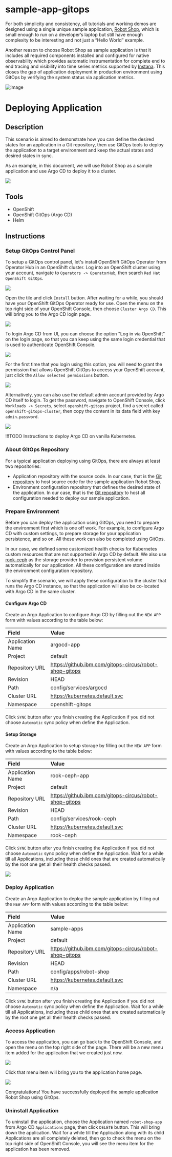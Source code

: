 # sample-app-gitops

For both simplicity and consistency, all tutorials and working demos are designed using a single unique sample application, [Robot Shop](https://github.com/instana/robot-shop), which is small enough to run on a developer’s laptop but still have enough complexity to be interesting and not just a “Hello World” example.

Another reason to choose Robot Shop as sample application is that it includes all required components installed and configured for native observability which provides automatic instrumentation for complete end to end tracing and visibility into time series metrics supported by [Instana](https://www.instana.com/). This closes the gap of application deployment in production environment using GitOps by verifying the system status via application metrics.

![image](https://www.instana.com/media/shop-front-1024x622.png)

# Deploying Application

## Description

This scenario is aimed to demonstrate how you can define the desired states for an application in a Git repository, then use GitOps tools to deploy the application to a target environment and keep the actual states and desired states in sync.

As an example, in this document, we will use Robot Shop as a sample application and use Argo CD to deploy it to a cluster.

![](images/architecture.png)

## Tools

* OpenShift
* OpenShift GitOps (Argo CD)
* Helm

## Instructions

### Setup GitOps Control Panel

To setup a GitOps control panel, let's install OpenShift GitOps Operator from Operator Hub in an OpenShift cluster. Log into an OpenShift cluster using your account, navigate to `Operators -> OperatorHub`, then search `Red Hat OpenShift GitOps`.

![](images/install-gitops-operator.png)

Open the tile and click `Install` button. After waiting for a while, you should have your OpenShift GitOps Operator ready for use. Open the menu on the top right side of your OpenShift Console, then choose `Cluster Argo CD`. This will bring you to the Argo CD login page.

![](images/goto-argo-cd.png) 

To login Argo CD from UI, you can choose the option "Log in via OpenShift" on the login page, so that you can keep using the same login credential that is used to authenticate OpenShift Console.

![](images/login-argo-cd.png)

For the first time that you login using this option, you will need to grant the permission that allows OpenShift GitOps to access your OpenShift account, just click the `Allow selected permissions` button.

![](images/grant-permission.png)

Alternatively, you can also use the default admin account provided by Argo CD itself to login. To get the password, navigate to OpenShift Console, click `Workloads -> Secrets`, select `openshift-gitops` project, find a secret called `openshift-gitops-cluster`, then copy the content in its data field with key `admin.password`.

![](images/argo-cd-password.png)

!!!TODO
    Instructions to deploy Argo CD on vanilla Kubernetes.

### About GitOps Repository

For a typical application deploying using GitOps, there are always at least two repositories:

* Application repository with the source code. In our case, that is the [Git repository](https://github.com/instana/robot-shop) to host source code for the sample application Robot Shop.
* Environment configuration repository that defines the desired state of the application. In our case, that is the [Git repository](https://github.com/cloud-pak-gitops/sample-app-gitops) to host all configuration needed to deploy our sample application.

### Prepare Environment

Before you can deploy the application using GitOps, you need to prepare the environment first which is one off work. For example, to configure Argo CD with custom settings, to prepare storage for your application persistence, and so on. All these work can also be completed using GitOps.

In our case, we defined some customized health checks for Kubernetes custom resources that are not supported in Argo CD by default. We also use [rook-ceph](https://rook.io/) as the storage provider to provision persistent volume automatically for our application. All these configuration are stored inside the environment configuration repository.

To simplify the scenario, we will apply these configuration to the cluster that runs the Argo CD instance, so that the application will also be co-located with Argo CD in the same cluster.


#### Configure Argo CD

Create an Argo Application to configure Argo CD by filling out the `NEW APP` form with values according to the table below:

| Field            | Value
|:-----------------|:------
| Application Name | argocd-app
| Project          | default
| Repository URL   | https://github.ibm.com/gitops-circus/robot-shop-gitops
| Revision         | HEAD
| Path             | config/services/argocd
| Cluster URL      | https://kubernetes.default.svc
| Namespace        | openshift-gitops

Click `SYNC` button after you finish creating the Application if you did not choose `Automatic` sync policy when define the Application.

#### Setup Storage

Create an Argo Application to setup storage by filling out the `NEW APP` form with values according to the table below:

| Field            | Value
|:-----------------|:------
| Application Name | rook-ceph-app
| Project          | default
| Repository URL   | https://github.ibm.com/gitops-circus/robot-shop-gitops
| Revision         | HEAD
| Path             | config/services/rook-ceph
| Cluster URL      | https://kubernetes.default.svc
| Namespace        | rook-ceph

Click `SYNC` button after you finish creating the Application if you did not choose `Automatic` sync policy when define the Application. Wait for a while till all Applications, including those child ones that are created automatically by the root one get all their health checks passed.

![](images/prepare-env.png)

### Deploy Application

Create an Argo Application to deploy the sample application by filling out the `NEW APP` form with values according to the table below:

| Field            | Value
|:-----------------|:------
| Application Name | sample-apps
| Project          | default
| Repository URL   | https://github.ibm.com/gitops-circus/robot-shop-gitops
| Revision         | HEAD
| Path             | config/apps/robot-shop
| Cluster URL      | https://kubernetes.default.svc
| Namespace        | n/a

Click `SYNC` button after you finish creating the Application if you did not choose `Automatic` sync policy when define the Application. Wait for a while till all Applications, including those child ones that are created automatically by the root one get all their health checks passed.

### Access Application

To access the application, you can go back to the OpenShift Console, and open the menu on the top right side of the page. There will be a new menu item added for the application that we created just now.

![](images/goto-sample-app.png)

Click that menu item will bring you to the application home page.

![](https://www.instana.com/media/shop-front-1024x622.png)

Congratulations! You have successfully deployed the sample application Robot Shop using GitOps.

### Uninstall Application

To uninstall the application, choose the Application named `robot-shop-app` from Argo CD `Applications` page, then click `DELETE` button. This will bring down the application. Wait for a while till the Application along with its child Applications are all completely deleted, then go to check the menu on the top right side of OpenShift Console, you will see the menu item for the application has been removed.
